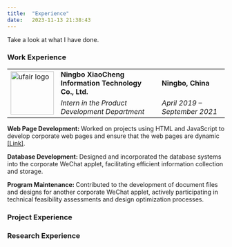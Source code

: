```yaml
---
title:  "Experience"
date:   2023-11-13 21:38:43
---
```

Take a look at what I have done.

### Work Experience

<div class="flip-card">
  <div class="flip-card-inner" id="flip-card-inner">
    <div class="flip-card-front">
      <table class="work">
        <tr>
          <td rowspan="2"><img src="{{ site.baseurl }}/images/Data/ufair.png" alt="ufair logo" style="width:100px;height:100px;"></td>
          <td class="left"><strong> Ningbo XiaoCheng Information Technology Co., Ltd. </strong></td>
          <td class="right"><strong> Ningbo, China </strong></td>
        </tr>
        <tr>
          <td class="left"><em> Intern in the Product Development Department </em></td>
          <td class="right"><em> April 2019 – September 2021 </em></td>
        </tr>
      </table>
    </div>
    <div class="flip-card-back">
      <p><strong> Web Page Development: </strong> 
                  Worked on projects using HTML and JavaScript to develop corporate web pages and ensure that 
                  the web pages are dynamic <a href="https://ufair.net.cn/">[Link]</a>.
      </p> 
      <p><strong> Database Development: </strong> 
                  Designed and incorporated the database systems into the corporate WeChat applet, facilitating 
                  efficient information collection and storage.
      </p>
      <p><strong> Program Maintenance: </strong> 
                  Contributed to the development of document files and designs for another corporate WeChat applet, 
                  actively participating in technical feasibility assessments and design optimization processes.
      </p>
    </div>
  </div>
</div>

### Project Experience


### Research Experience

